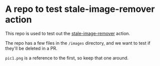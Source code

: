 # A repo to test stale-image-remover action

This repo is used to test out the [stale-image-remover](https://github.com/marketplace/actions/stale-image-remover) action.

The repo has a few files in the `/images` directory, and we want to test if they'll be deleted in a PR.

`pic1.png` is a reference to the first, so keep that one around.
